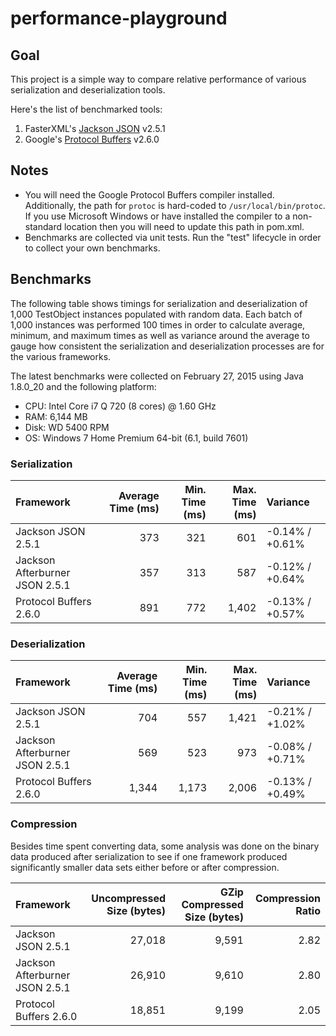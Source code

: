 performance-playground
======================

## Goal

This project is a simple way to compare relative performance of various serialization and deserialization tools.

Here's the list of benchmarked tools:

1. FasterXML's [Jackson JSON](http://wiki.fasterxml.com/JacksonHome) v2.5.1
2. Google's [Protocol Buffers](https://developers.google.com/protocol-buffers/) v2.6.0

## Notes

* You will need the Google Protocol Buffers compiler installed.  Additionally, the path for `protoc` is
  hard-coded to `/usr/local/bin/protoc`. If you use Microsoft Windows or have installed the compiler to
  a non-standard location then you will need to update this path in pom.xml.
* Benchmarks are collected via unit tests. Run the "test" lifecycle in order to collect your own
  benchmarks.

## Benchmarks

The following table shows timings for serialization and deserialization of 1,000
TestObject instances populated with random data.  Each batch of 1,000 instances
was performed 100 times in order to calculate average, minimum, and maximum
times as well as variance around the average to gauge how consistent the
serialization and deserialization processes are for the various frameworks.

The latest benchmarks were collected on February 27, 2015 using Java 1.8.0_20 and the following platform:

* CPU: Intel Core i7 Q 720 (8 cores) @ 1.60 GHz
* RAM: 6,144 MB
* Disk: WD 5400 RPM
* OS: Windows 7 Home Premium 64-bit (6.1, build 7601)

### Serialization

| Framework | Average Time (ms) | Min. Time (ms) | Max. Time (ms) | Variance |
| :-------- | ----------------: | -------------: | -------------: | :------- |
| Jackson JSON 2.5.1 | 373 | 321 | 601 | -0.14% / +0.61% |
| Jackson Afterburner JSON 2.5.1 | 357 | 313 | 587 | -0.12% / +0.64% |
| Protocol Buffers 2.6.0 | 891 | 772 | 1,402 | -0.13% / +0.57% |

### Deserialization

| Framework | Average Time (ms) | Min. Time (ms) | Max. Time (ms) | Variance |
| :-------- | ----------------: | -------------: | -------------: | :------- |
| Jackson JSON 2.5.1 | 704 | 557 | 1,421 | -0.21% / +1.02% |
| Jackson Afterburner JSON 2.5.1 | 569 | 523 | 973 | -0.08% / +0.71% |
| Protocol Buffers 2.6.0 | 1,344 | 1,173 | 2,006 | -0.13% / +0.49% |

### Compression

Besides time spent converting data, some analysis was done on the binary data
produced after serialization to see if one framework produced significantly
smaller data sets either before or after compression.

| Framework | Uncompressed Size (bytes) | GZip Compressed Size (bytes) | Compression Ratio |
| :-------- | ------------------------: | ---------------------------: | ----------------: |
| Jackson JSON 2.5.1 | 27,018 | 9,591 | 2.82 |
| Jackson Afterburner JSON 2.5.1 | 26,910 | 9,610 | 2.80 |
| Protocol Buffers 2.6.0 | 18,851 | 9,199 | 2.05 |
